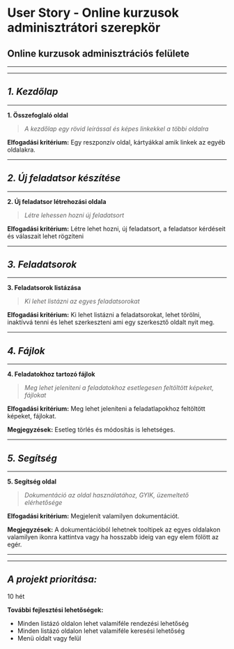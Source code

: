 # **User Story - Online kurzusok adminisztrátori szerepkör**

## **Online kurzusok adminisztrációs felülete**
---
---
## _**1. Kezdőlap**_
---

**1. Összefoglaló oldal**
> _A kezdőlap egy rövid leírással és képes linkekkel a többi oldalra_

**Elfogadási kritérium:**
Egy reszponzív oldal, kártyákkal amik linkek az egyéb oldalakra.

---
## _**2. Új feladatsor készítése**_
---

**2. Új feladatsor létrehozási oldala**
> _Létre lehessen hozni új feladatsort_

**Elfogadási kritérium:**
Létre lehet hozni, új feladatsort, a feladatsor kérdéseit és válaszait lehet rögzíteni


---
## _**3. Feladatsorok**_
---

**3. Feladatsorok listázása**
> _Ki lehet listázni az egyes feladatsorokat_

**Elfogadási kritérium:**
Ki lehet listázni a feladatsorokat, lehet törölni, inaktívvá tenni és lehet szerkeszteni ami egy szerkesztő oldalt nyit meg.

---
## _**4. Fájlok**_
---

**4. Feladatokhoz tartozó fájlok**
> _Meg lehet jeleniteni a feladatokhoz esetlegesen feltöltött képeket, fájlokat_

**Elfogadási kritérium:**
Meg lehet jeleníteni a feladatlapokhoz feltöltött képeket, fájlokat.

**Megjegyzések:**
Esetleg törlés és módosítás is lehetséges.



---
## _**5. Segítség**_
---

**5. Segítség oldal**
> _Dokumentáció az oldal használatához, GYIK, üzemeltető elérhetősége_

**Elfogadási kritérium:**
Megjelenít valamilyen dokumentációt.

**Megjegyzések:**
A dokumentációból lehetnek tooltipek az egyes oldalakon valamilyen ikonra kattintva vagy ha hosszabb ideig van egy elem fölött az egér.


---
---

## _A projekt prioritása:_
10 hét

**További fejlesztési lehetőségek:**
- Minden listázó oldalon lehet valamiféle rendezési lehetőség
- Minden listázó oldalon lehet valamiféle keresési lehetőség
- Menü oldalt vagy felül
